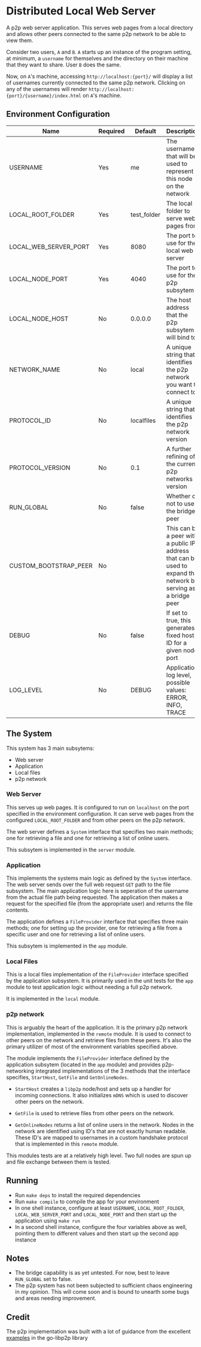 # Distributed Local Web Server

A p2p web server application. This serves web pages from a local directory and allows other peers connected to the same p2p network to be able to view them.

Consider two users, `A` and `B`. `A` starts up an instance of the program setting, at minimum, a `username` for themselves and the directory on their machine that they want to share. User `B` does the same.

Now, on `A`'s machine, accessing `http://localhost:{port}/` will display a list of usernames currently connected to the same p2p network. Clicking on any of the usernames will render `http://localhost:{port}/{username}/index.html` on `A`'s machine.

## Environment Configuration

| Name                  | Required | Default     | Description                                                                                                    |
| --------------------- | -------- | ----------- | -------------------------------------------------------------------------------------------------------------- |
| USERNAME              | Yes      | me          | The username that will be used to represent this node on the network                                           |
| LOCAL_ROOT_FOLDER     | Yes      | test_folder | The local folder to serve web pages from                                                                       |
| LOCAL_WEB_SERVER_PORT | Yes      | 8080        | The port to use for the local web server                                                                       |
| LOCAL_NODE_PORT       | Yes      | 4040        | The port to use for the p2p subsytem                                                                           |
| LOCAL_NODE_HOST       | No       | 0.0.0.0     | The host address that the p2p subsytem will bind to                                                            |
| NETWORK_NAME          | No       | local       | A unique string that identifies the p2p network you want to connect to                                         |
| PROTOCOL_ID           | No       | localfiles  | A unique string that identifies the p2p network version                                                        |
| PROTOCOL_VERSION      | No       | 0.1         | A further refining of the current p2p networks version                                                         |
| RUN_GLOBAL            | No       | false       | Whether or not to use the bridge peer                                                                           |
| CUSTOM_BOOTSTRAP_PEER | No       |             | This can be a peer with a public IP address that can be used to expand the network by serving as a bridge peer |
| DEBUG                 | No       | false       | If set to true, this generates a fixed host ID for a given node port                                           |
| LOG_LEVEL             | No       | DEBUG       | Application log level, possible values: ERROR, INFO, TRACE                                                     |

## The System

This system has 3 main subsytems:

- Web server
- Application
- Local files
- p2p network

### Web Server

This serves up web pages. It is configured to run on `localhost` on the port specified in the environment configuration. It can serve web pages from the configured `LOCAL_ROOT_FOLDER` and from other peers on the p2p network. 

The web server defines a `System` interface that specifies two main methods; one for retrieving a file and one for retrieving a list of online users. 

This subsytem is implemented in the `server` module.

### Application

This implements the systems main logic as defined by the `System` interface. The web server sends over the full web request `GET` path to the file subsystem. The main application logic here is seperation of the username from the actual file path being requested. The application then makes a request for the specified file (from the appropriate user) and returns the file contents. 

The application defines a `FileProvider` interface that specifies three main methods; one for setting up the provider, one for retrieving a file from a specific user and one for retrieving a list of online users. 

This subsytem is implemented in the `app` module.

### Local Files

This is a local files implementation of the `FileProvider` interface specified by the application subsystem. It is primarily used in the unit tests for the `app` module to test application logic without needing a full p2p network. 

It is implemented in the `local` module.

### p2p network

This is arguably the heart of the application. It is the primary p2p network implementation, implemented in the `remote` module. It is used to connect to other peers on the network and retrieve files from these peers. It's also the primary utilizer of most of the environment variables specified above. 

The module implements the `FileProvider` interface defined by the application subsytem (located in the `app` module) and provides p2p-networking integrated implementations of the 3 methods that the interface specifies, `StartHost`, `GetFile` and `GetOnlineNodes`.

- `StartHost` creates a `libp2p` node/host and sets up a handler for incoming connections. It also initializes `mDNS` which is used to discover other peers on the network.

- `GetFile` is used to retrieve files from other peers on the network.

- `GetOnlineNodes` returns a list of online users in the network. Nodes in the network are identified using ID's that are not exactly human readable. These ID's are mapped to usernames in a custom handshake protocol that is implemented in this `remote` module.

This modules tests are at a relatively high level. Two full nodes are spun up and file exchange between them is tested.

## Running

- Run `make deps` to install the required dependencies
- Run `make compile` to compile the app for your environment
- In one shell instance, configure at least `USERNAME`, `LOCAL_ROOT_FOLDER`, `LOCAL_WEB_SERVER_PORT` and `LOCAL_NODE_PORT` and then start up the application using `make run`
- In a second shell instance, configure the four variables above as well, pointing them to different values and then start up the second app instance

## Notes

- The bridge capability is as yet untested. For now, best to leave `RUN_GLOBAL` set to false.
- The p2p system has not been subjected to sufficient chaos engineering in my opinion. This will come soon and is bound to unearth some bugs and areas needing improvement.

## Credit

The p2p implementation was built with a lot of guidance from the excellent [examples](https://github.com/libp2p/go-libp2p/tree/master/examples) in the go-libp2p library
